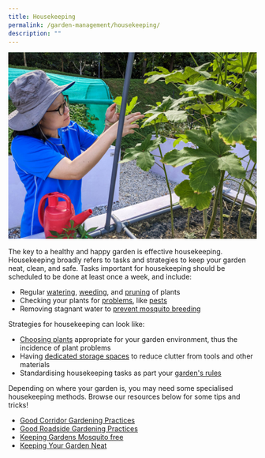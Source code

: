 ```yaml
---
title: Housekeeping
permalink: /garden-management/housekeeping/
description: ""
---
```

<section>
<img title="An Allotment Gardener checking her crops for pests. Photo by Jacqueline Chua." src="/images/Gardeners/checkingpests_jacquelinechua.jpg">
<p>The key to a healthy and happy garden is effective housekeeping. Housekeeping broadly refers to tasks and strategies to keep your garden neat, clean, and safe. Tasks important for housekeeping should be scheduled to be done at least once a week, and include:
	</p>
	<ul>
	<li> Regular <a href="/page-index/horticulture-techniques/watering/">watering</a>, <a href="/page-index/horticulture-techniques/weeding/">weeding</a>, and <a href="/page-index/horticulture-techniques/pruning/">pruning</a> of plants</li>
	<li>Checking your plants for <a href="/learn-more-about-gardening/plant-problems/">problems</a>, like <a href="/page-index/pests/pests/">pests</a></li>
	<li>Removing stagnant water to <a href="/page-index/housekeeping/keeping-gardens-mosquito-free/">prevent mosquito breeding</a></li></ul>
	</section>
		<section>
<p>Strategies for housekeeping can look like:</p>
	<ul>
	<li><a href="/learn-more-about-gardening/plants/">Choosing plants</a> appropriate for your garden environment, thus the incidence of plant problems</li>
	<li>Having <a href="/page-index/hardscapes/storage/">dedicated storage spaces</a> to reduce clutter from tools and other materials</li>
	<li>Standardising housekeeping tasks as part your <a href="/page-index/garden-group-management/sample-garden-rules/">garden's rules</a></li>
	</ul>
	<p>Depending on where your garden is, you may need some specialised housekeeping methods. Browse our resources below for some tips and tricks!</p>
	<ul>
	<li><a href="/page-index/housekeeping/good-corridor-gardening-practices/">Good Corridor Gardening Practices</a></li>
		<li><a href="/page-index/housekeeping/good-roadside-gardening-practices/">Good Roadside Gardening Practices</a></li>
		<li><a href="/page-index/housekeeping/keeping-gardens-mosquito-free/">Keeping Gardens Mosquito free</a></li>
		<li><a href="/page-index/housekeeping/keeping-your-garden-neat/">Keeping Your Garden Neat</a></li>
	</ul>
	</section>